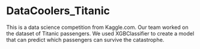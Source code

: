 # DataCoolers_Titanic
This is a data science competition from Kaggle.com. Our team worked on the dataset of Titanic passengers. We used XGBClassifier to create a model that can predict which passengers can survive the catastrophe. 
